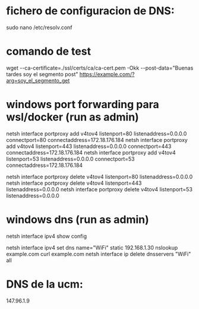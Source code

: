 # fichero de configuracion de DNS:
sudo nano /etc/resolv.conf

# comando de test
wget --ca-certificate=./ssl/certs/ca/ca-cert.pem -Okk --post-data="Buenas tardes soy el segmento post" https://example.com/?arg=soy_el_segmento_get

# windows port forwarding para wsl/docker (run as admin)
netsh interface portproxy add v4tov4 listenport=80 listenaddress=0.0.0.0 connectport=80 connectaddress=172.18.176.184
netsh interface portproxy add v4tov4 listenport=443 listenaddress=0.0.0.0 connectport=443 connectaddress=172.18.176.184
netsh interface portproxy add v4tov4 listenport=53 listenaddress=0.0.0.0 connectport=53 connectaddress=172.18.176.184

netsh interface portproxy delete v4tov4 listenport=80 listenaddress=0.0.0.0 
netsh interface portproxy delete v4tov4 listenport=443 listenaddress=0.0.0.0 
netsh interface portproxy delete v4tov4 listenport=53 listenaddress=0.0.0.0 

# windows dns (run as admin)

netsh interface ipv4 show config

netsh interface ipv4 set dns name="WiFi" static 192.168.1.30
nslookup example.com
curl example.com
netsh interface ip delete dnsservers "WiFi" all


# DNS de la ucm:
147.96.1.9
